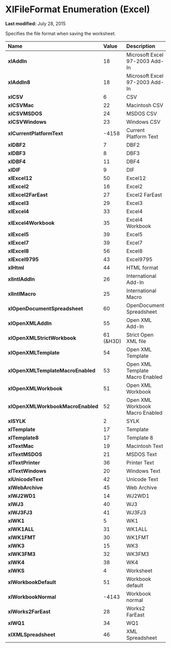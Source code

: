
# XlFileFormat Enumeration (Excel)

 **Last modified:** July 28, 2015

Specifies the file format when saving the worksheet.


|**Name**|**Value**|**Description**|
|:-----|:-----|:-----|
| **xlAddIn**|18|Microsoft Excel 97-2003 Add-In|
| **xlAddIn8**|18|Microsoft Excel 97-2003 Add-In|
| **xlCSV**|6|CSV|
| **xlCSVMac**|22|Macintosh CSV |
| **xlCSVMSDOS**|24|MSDOS CSV|
| **xlCSVWindows**|23|Windows CSV |
| **xlCurrentPlatformText**|-4158|Current Platform Text|
| **xlDBF2**|7|DBF2|
| **xlDBF3**|8|DBF3|
| **xlDBF4**|11|DBF4|
| **xlDIF**|9|DIF|
| **xlExcel12**|50|Excel12|
| **xlExcel2**|16|Excel2|
| **xlExcel2FarEast**|27|Excel2 FarEast|
| **xlExcel3**|29|Excel3|
| **xlExcel4**|33|Excel4|
| **xlExcel4Workbook**|35|Excel4 Workbook|
| **xlExcel5**|39|Excel5|
| **xlExcel7**|39|Excel7|
| **xlExcel8**|56|Excel8|
| **xlExcel9795**|43|Excel9795|
| **xlHtml**|44|HTML format|
| **xlIntlAddIn**|26|International Add-In|
| **xlIntlMacro**|25|International Macro|
| **xlOpenDocumentSpreadsheet**|60|OpenDocument Spreadsheet|
| **xlOpenXMLAddIn**|55|Open XML Add-In|
| **xlOpenXMLStrictWorkbook**|61 (&amp;H3D)|Strict Open XML file|
| **xlOpenXMLTemplate**|54|Open XML Template|
| **xlOpenXMLTemplateMacroEnabled**|53|Open XML Template Macro Enabled|
| **xlOpenXMLWorkbook**|51|Open XML Workbook|
| **xlOpenXMLWorkbookMacroEnabled**|52|Open XML Workbook Macro Enabled|
| **xlSYLK**|2|SYLK|
| **xlTemplate**|17|Template|
| **xlTemplate8**|17|Template 8|
| **xlTextMac**|19|Macintosh Text|
| **xlTextMSDOS**|21|MSDOS Text|
| **xlTextPrinter**|36|Printer Text|
| **xlTextWindows**|20|Windows Text|
| **xlUnicodeText**|42|Unicode Text|
| **xlWebArchive**|45|Web Archive|
| **xlWJ2WD1**|14|WJ2WD1|
| **xlWJ3**|40|WJ3|
| **xlWJ3FJ3**|41|WJ3FJ3|
| **xlWK1**|5|WK1|
| **xlWK1ALL**|31|WK1ALL|
| **xlWK1FMT**|30|WK1FMT|
| **xlWK3**|15|WK3|
| **xlWK3FM3**|32|WK3FM3|
| **xlWK4**|38|WK4|
| **xlWKS**|4|Worksheet|
| **xlWorkbookDefault**|51|Workbook default|
| **xlWorkbookNormal**|-4143|Workbook normal|
| **xlWorks2FarEast**|28|Works2 FarEast|
| **xlWQ1**|34|WQ1|
| **xlXMLSpreadsheet**|46|XML Spreadsheet|
